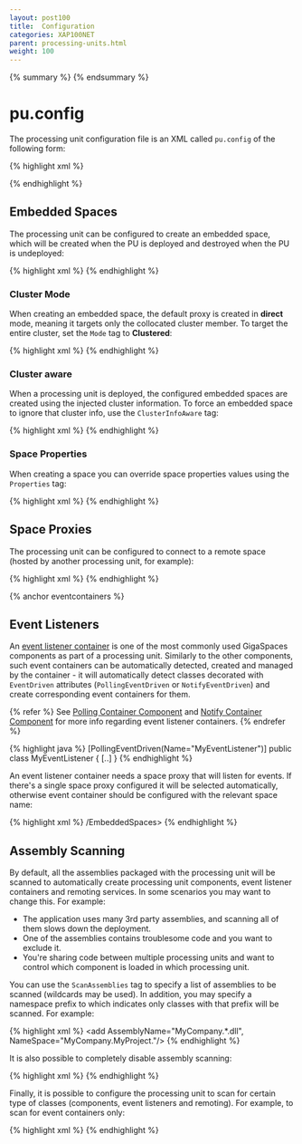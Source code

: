 ```yaml
---
layout: post100
title:  Configuration
categories: XAP100NET
parent: processing-units.html
weight: 100
---
```


{% summary %}  {% endsummary %}

# pu.config

The processing unit configuration file is an XML called `pu.config` of the following form:

{% highlight xml %}
<?xml version="1.0" encoding="utf-8" ?>
<configuration>
  <configSections>
    <section name="ProcessingUnit" type="GigaSpaces.XAP.Configuration.ProcessingUnitConfigurationSection, GigaSpaces.Core"/>
  </configSections>
  <ProcessingUnit>
    <!-- Processing unit configuration goes here -->
  </ProcessingUnit>
</configuration>
{% endhighlight %}

# Embedded Spaces

The processing unit can be configured to create an embedded space, which will be created when the PU is deployed and destroyed when the PU is undeployed:

{% highlight xml %}
<ProcessingUnit>
  <EmbeddedSpaces>
    <add Name="MySpace"/>
  </EmbeddedSpaces>
</ProcessingUnit>
{% endhighlight %}

### Cluster Mode

When creating an embedded space, the default proxy is created in **direct** mode, meaning it targets only the collocated cluster member. To target the entire cluster, set the `Mode` tag to **Clustered**:

{% highlight xml %}
<ProcessingUnit>
  <EmbeddedSpaces>
    <add Name="MySpace" Mode="Clustered"/>
  </EmbeddedSpaces>
</ProcessingUnit>
{% endhighlight %}

### Cluster aware

When a processing unit is deployed, the configured embedded spaces are created using the injected cluster information. To force an embedded space to ignore that cluster info, use the `ClusterInfoAware` tag:

{% highlight xml %}
<ProcessingUnit>
  <EmbeddedSpaces>
    <add Name="MySpace" ClusterInfoAware="false"/>
  </EmbeddedSpaces>
</ProcessingUnit>
{% endhighlight %}

### Space Properties

When creating a space you can override space properties values using the `Properties` tag:

{% highlight xml %}
<ProcessingUnit>
  <EmbeddedSpaces>
    <add Name="MySpace">
      <Properties>
        <add Name="space-config.engine.cache_policy" Value="0"/>
        <add Name="space-config.engine.cache_size" Value="100"/>
      </Properties>
    </add>
  </EmbeddedSpaces>
</ProcessingUnit>
{% endhighlight %}

# Space Proxies

The processing unit can be configured to connect to a remote space (hosted by another processing unit, for example):

{% highlight xml %}
<ProcessingUnit>
  <SpaceProxies>
    <add Name="MySpace"/>
  </SpaceProxies>
</ProcessingUnit>
{% endhighlight %}

{% anchor eventcontainers %}

# Event Listeners

An [event listener container](./event-processing.html) is one of the most commonly used GigaSpaces components as part of a processing unit. Similarly to the other components, such event containers can be automatically detected, created and managed by the container - 
it will automatically detect classes decorated with `EventDriven` attributes (`PollingEventDriven` or `NotifyEventDriven`) and create corresponding event containers for them.

{% refer %}
See [Polling Container Component](./polling-container.html) and [Notify Container Component](./notify-container.html) for more info regarding event listener containers.
{% endrefer %}

{% highlight java %}
[PollingEventDriven(Name="MyEventListener")]
public class MyEventListener
{
    [..]
}
{% endhighlight %}

An event listener container needs a space proxy that will listen for events. If there's a single space proxy configured it will be selected automatically, otherwise event container should be configured with the relevant space name:

{% highlight xml %}
<ProcessingUnit>
  <EmbeddedSpaces>
    <add Name="Foo"/>
  /EmbeddedSpaces>
  <SpaceProxies>
    <add Name="Bar"/>
  </SpaceProxies>
  <EventContainers>
    <add Name="MyEventListener" SpaceProxyName="Foo"/>
  </EventContainers>
</ProcessingUnit>
{% endhighlight %}

# Assembly Scanning

By default, all the assemblies packaged with the processing unit will be scanned to automatically create processing unit components, event listener containers and remoting services. In some scenarios you may want to change this. For example:

* The application uses many 3rd party assemblies, and scanning all of them slows down the deployment.
* One of the assemblies contains troublesome code and you want to exclude it.
* You're sharing code between multiple processing units and want to control which component is loaded in which processing unit.

You can use the `ScanAssemblies` tag to specify a list of assemblies to be scanned (wildcards may be used). In addition, you may specify a namespace prefix to which indicates only classes with that prefix will be scanned. For example:

{% highlight xml %}
<ProcessingUnit>
  <ScanAssemblies>
    <!-- Scan all assemblies starting with 'Foo.Bar.' -->
    <add AssemblyName="Foo.Bar.*.dll" />
    <!-- Scan all assemblies starting with 'MyCompany.' for classes starting with 'MyCompany.MyProject.'  -->
    <add AssemblyName="MyCompany.*.dll", NameSpace="MyCompany.MyProject."/>
  </ScanAssemblies>
</ProcessingUnit>
{% endhighlight %}

It is also possible to completely disable assembly scanning:

{% highlight xml %}
<ProcessingUnit>
  <ScanAssemblies Disabled="true"/>
</ProcessingUnit>
{% endhighlight %}


Finally, it is possible to configure the processing unit to scan for certain type of classes (components, event listeners and remoting). For example, to scan for event containers only:

{% highlight xml %}
<ProcessingUnit ScanRemotingServices="false" ScanBasicComponents="false" ScanEventContainers="true">
    <!-- Can be used in combination with ScanAssemblies -->
</ProcessingUnit>
{% endhighlight %}
